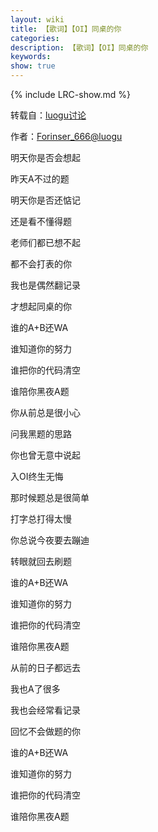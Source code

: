 ```yaml
---
layout: wiki
title: 【歌词】【OI】同桌的你
categories: 
description: 【歌词】【OI】同桌的你
keywords: 
show: true
---
```

{% include LRC-show.md %}

转载自：[luogu讨论](https://www.luogu.org/discuss/show/75727)

作者：[Forinser_666@luogu](https://www.luogu.org/space/show?uid=125665)

明天你是否会想起

昨天A不过的题

明天你是否还惦记

还是看不懂得题

老师们都已想不起

都不会打表的你

我也是偶然翻记录

才想起同桌的你

谁的A+B还WA

谁知道你的努力

谁把你的代码清空

谁陪你黑夜A题

你从前总是很小心

问我黑题的思路

你也曾无意中说起

入OI终生无悔

那时候题总是很简单

打字总打得太慢

你总说今夜要去蹦迪

转眼就回去刷题

谁的A+B还WA

谁知道你的努力

谁把你的代码清空

谁陪你黑夜A题

从前的日子都远去

我也A了很多

我也会经常看记录

回忆不会做题的你

谁的A+B还WA

谁知道你的努力

谁把你的代码清空

谁陪你黑夜A题